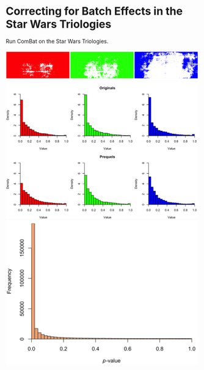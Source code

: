 # Correcting for Batch Effects in the Star Wars Triologies

Run ComBat on the Star Wars Triologies.

![Spatial arrangement](plots/spatial_t_test_results.png)
![Channel histograms](plots/pre_correction_per_channel_histogram.png)
![p-value histogram](plots/pre_correction_p_value_histogram.png)
